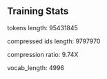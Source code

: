 ## Training Stats

tokens length: 95431845

compressed ids length: 9797970

compression ratio: 9.74X

vocab_length: 4996
